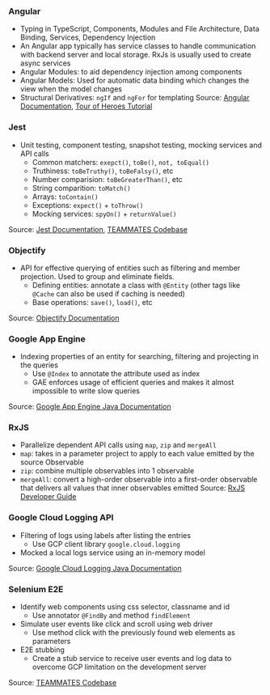 
### Angular

- Typing in TypeScript, Components, Modules and File Architecture, Data Binding, Services, Dependency Injection
- An Angular app typically has service classes to handle communication with backend server and local storage. RxJs is usually used to create async services
- Angular Modules: to aid dependency injection among components
- Angular Models: Used for automatic data binding which changes the view when the model changes
- Structural Derivatives: `ngIf` and `ngFor` for templating 
  Source: [Angular Documentation](https://angular.io/docs), [Tour of Heroes Tutorial](https://angular.io/tutorial)

### Jest

- Unit testing, component testing, snapshot testing, mocking services and API calls
  - Common matchers: `exepct()`, `toBe()`, `not, toEqual()`
  - Truthiness: `toBeTruthy()`, `toBeFalsy()`, etc
  - Number comparision: `toBeGreaterThan()`, etc
  - String comparition: `toMatch()`
  - Arrays: `toContain()`
  - Exceptions: `expect()` + `toThrow()`
  - Mocking services: `spyOn()` + `returnValue()`

Source: [Jest Documentation](https://jestjs.io/docs/en/getting-started), [TEAMMATES Codebase](https://github.com/teammates/teammates)

### Objectify

- API for effective querying of entities such as filtering and member projection. Used to group and eliminate fields.
  - Defining entities: annotate a class with `@Entity` (other tags like `@Cache` can also be used if caching is needed)
  - Base operations: `save()`, `load()`, etc

Source: [Objectify Documentation](https://github.com/objectify/objectify/wiki)

### Google App Engine

- Indexing properties of an entity for searching, filtering and projecting in the queries
  - Use `@Index` to annotate the attribute used as index
  - GAE enforces usage of efficient queries and makes it almost impossible to write slow queries

Source: [Google App Engine Java Documentation](https://cloud.google.com/appengine/docs/standard/java)

### RxJS

- Parallelize dependent API calls using `map`, `zip` and `mergeAll`
- `map`: takes in a parameter project to apply to each value emitted by the source Observable
- `zip`: combine multiple observables into 1 observable
- `mergeAll`: convert a high-order observable into a first-order observable that delivers all values that inner observables emitted
  Source: [RxJS Developer Guide](https://rxjs-dev.firebaseapp.com/guide/overview)

### Google Cloud Logging API

- Filtering of logs using labels after listing the entries
  - Use GCP client library `google.cloud.logging`
 - Mocked a local logs service using an in-memory model 


Source: [Google Cloud Logging Java Documentation](https://cloud.google.com/logging/docs/api)

### Selenium E2E

- Identify web components using css selector, classname and id
  - Use annotator `@FindBy` and method `findElement`
- Simulate user events like click and scroll using web driver
  - Use method click with the previously found web elements as parameters
- E2E stubbing
  - Create a stub service to receive user events and log data to overcome GCP limitation on the development server

Source: [TEAMMATES Codebase](https://github.com/teammates/teammates)
